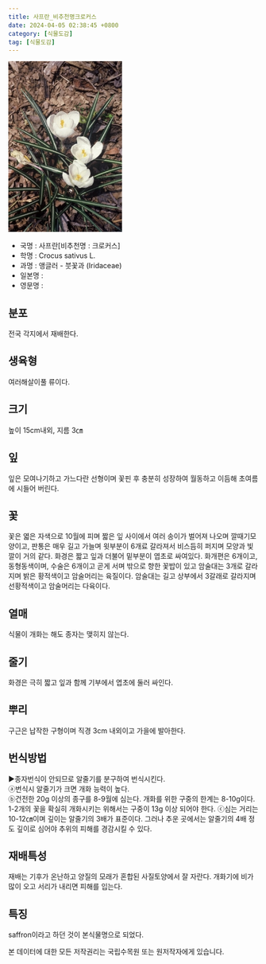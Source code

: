 ```yaml
---
title: 사프란_비추천명크로커스
date: 2024-04-05 02:38:45 +0800
category: [식물도감]
tag: [식물도감]
---
```




![사프란[비추천명 : 크로커스]](/assets/img/fileUpload/plants/basic/Iridaceae/Crocus/19630/1_th2.JPG)
- 국명 : 사프란[비추천명 : 크로커스]
- 학명 : Crocus sativus L.
- 과명 : 앵글러 - 붓꽃과 (Iridaceae)
- 일본명 : 
- 영문명 : 


## 분포
전국 각지에서 재배한다.
## 생육형
여러해살이풀 류이다.
## 크기
높이 15cm내외, 지름 3㎝
## 잎
잎은 모여나기하고 가느다란 선형이며 꽃핀 후 충분히 성장하여 월동하고 이듬해 초여름에 시들어 버린다.
## 꽃
꽃은 엷은 자색으로 10월에 피며 짧은 잎 사이에서 여러 송이가 벌어져 나오며 깔때기모양이고, 판통은 매우 길고 가늘며 윗부분이 6개료 갈라져서 비스듬히 퍼지며 모양과 빛깔이 거의 같다. 화경은 짧고 잎과 더불어 밑부분이 엽초로 싸여있다. 화개편은 6개이고, 동형동색이며, 수술은 6개이고 곧게 서며 밖으로 향한 꽃밥이 있고 암술대는 3개로 갈라지며 밝은 황적색이고  암술머리는 육질이다. 암술대는 길고 상부에서 3갈래로 갈라지며 선황적색이고 암술머리는 다육이다.
## 열매
식물이 개화는 해도 종자는 맺히지 않는다.
## 줄기
화경은 극히 짧고 잎과 함께 기부에서 엽초에 둘러 싸인다.
## 뿌리
구근은 납작한 구형이며 직경  3cm 내외이고 가을에 발아한다.
## 번식방법
▶종자번식이 안되므로 알줄기를 분구하여 번식시킨다.  
ⓐ번식시 알줄기가 크면 개화 능력이 높다.  
ⓑ건전한 20g 이상의 종구를 8-9월에 심는다. 개화를 위한 구중의 한계는 8-10g이다. 1-2개의 꽃을 확실히 개화시키는 위해서는 구중이 13g 이상 되어야 한다. 
ⓒ심는 거리는 10-12㎝이며 깊이는 알줄기의 3배가 표준이다. 그러나 추운 곳에서는 알줄기의 4배 정도 깊이로 심어야 추위의 피해를 경감시킬 수 있다.
## 재배특성
재배는 기후가 온난하고 양질의 모래가 혼합된 사질토양에서 잘 자란다. 개화기에 비가 많이 오고 서리가 내리면 피해를 입는다.
## 특징
saffron이라고 하던 것이 본식물명으로 되었다.






본 데이터에 대한 모든 저작권리는 국립수목원 또는 원저작자에게 있습니다.
